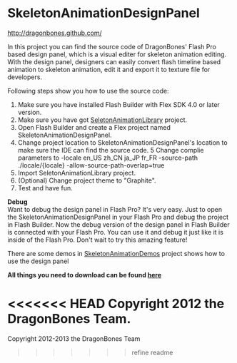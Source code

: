 SkeletonAnimationDesignPanel
======================
http://dragonbones.github.com/ 

In this project you can find the source code of DragonBones' Flash Pro based design panel, which is a visual editer for skeleton animation editing. With the design panel, designers can easily convert flash timeline based animation to skeleton animation, edit it and export it to texture file for developers. 

Following steps show you how to use the source code:  
1. Make sure you have installed Flash Builder with Flex SDK 4.0 or later version.  
2. Make sure you have got [SeletonAnimationLibrary](https://github.com/DragonBones/SkeletonAnimationLibrary) project.  
3. Open Flash Builder and create a Flex project named SkeletonAnimationDesignPanel.  
4. Change project location to SkeletonAnimationDesignPanel's location to make sure the IDE can find the source code.
5  Change complie parameters to -locale en_US zh_CN ja_JP fr_FR -source-path ./locale/{locale} -allow-source-path-overlap=true
6. Import SeletonAnimationLibrary project.  
7. (Optional) Change project theme to "Graphite".  
8. Test and have fun.

**Debug**  
Want to debug the design panel in Flash Pro? It's very easy. Just to open the SkeletonAnimationDesignPanel in your Flash Pro and debug the project in Flash Builder. Now the debug version of the design panel in Flash Builder is connected with your Flash Pro. You can use it and debug it just like it is inside of the Flash Pro. Don't wait to try this amazing feature!

There are some demos in [SkeletonAnimationDemos](https://github.com/DragonBones/SkeletonAnimationDemos) project shows how to use the design panel

**All things you need to download can be found [here](http://dragonbones.github.com/download.html)**  

<<<<<<< HEAD
Copyright 2012 the DragonBones Team.
=======
Copyright 2012-2013 the DragonBones Team
>>>>>>> refine readme
